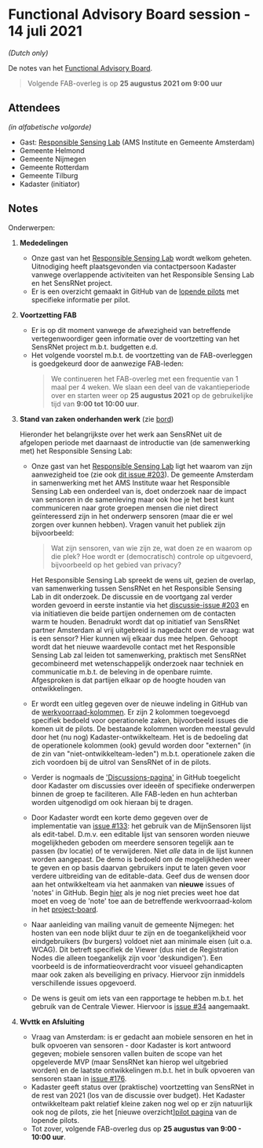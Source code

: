 # Functional Advisory Board session - 14 juli 2021

_(Dutch only)_

De notes van het [Functional Advisory Board](../FAB.md).

> Volgende FAB-overleg is op **25 augustus 2021 om 9:00 uur**

## Attendees

_(in alfabetische volgorde)_

- Gast: [Responsible Sensing Lab](https://www.ams-institute.org/urban-challenges/urban-data-intelligence/responsible-sensing-lab/) (AMS Institute en Gemeente Amsterdam)
- Gemeente Helmond
- Gemeente Nijmegen
- Gemeente Rotterdam
- Gemeente Tilburg
- Kadaster (initiator)

## Notes

Onderwerpen:

1. **Mededelingen**
     
     - Onze gast van het [Responsible Sensing Lab](https://www.ams-institute.org/urban-challenges/urban-data-intelligence/responsible-sensing-lab/) wordt welkom geheten. Uitnodiging heeft plaatsgevonden via contactpersoon Kadaster vanwege overlappende activiteiten van het Responsible Sensing Lab en het SensRNet project.
     - Er is een overzicht gemaakt in GitHub van de [lopende pilots](https://kadaster-labs.github.io/sensrnet-home/Pilots/) met specifieke informatie per pilot.

2. **Voortzetting FAB**

    - Er is op dit moment vanwege de afwezigheid van betreffende vertegenwoordiger geen informatie over de voortzetting van het SensRNet project m.b.t. budgetten e.d.
    - Het volgende voorstel m.b.t. de voortzetting van de FAB-overleggen is goedgekeurd door de aanwezige FAB-leden:
       >  We continueren het FAB-overleg met een frequentie van 1 maal per 4 weken.
       >  We slaan een deel van de vakantieperiode over en starten weer op **25 augustus 2021** op de gebruikelijke tijd van **9:00 tot 10:00 uur**.


3. **Stand van zaken onderhanden werk** (zie [bord](https://github.com/orgs/kadaster-labs/projects/1))
   
     Hieronder het belangrijkste over het werk aan SensRNet uit de afgelopen periode met daarnaast de introductie van (de samenwerking met) het Responsible Sensing Lab:
     
     - Onze gast van het [Responsible Sensing Lab](https://www.ams-institute.org/urban-challenges/urban-data-intelligence/responsible-sensing-lab/) ligt het waarom van zijn aanwezigheid toe (zie ook [dit issue #203](https://github.com/kadaster-labs/sensrnet-home/discussions/203)). De gemeente Amsterdam in samenwerking met het AMS Institute waar het Responsible Sensing Lab een onderdeel van is, doet onderzoek naar de impact van sensoren in de samenleving maar ook hoe je het best kunt communiceren naar grote groepen mensen die niet direct geïnteresserd zijn in het onderwerp sensoren (maar die er wel zorgen over kunnen hebben). Vragen vanuit het publiek zijn bijvoorbeeld:
           
        > Wat zijn sensoren, van wie zijn ze, wat doen ze en waarom op die plek? Hoe wordt er (democratisch) controle op uitgevoerd, bijvoorbeeld op het gebied van privacy?
     
        Het Responsible Sensing Lab spreekt de wens uit, gezien de overlap, van samenwerking tussen SensRNet en het Responsible Sensing Lab in dit onderzoek. De discussie en de voortgang zal verder worden gevoerd in eerste instantie via het [discussie-issue #203](https://github.com/kadaster-labs/sensrnet-home/discussions/203) en via initiatieven die beide partijen ondernemen om de contacten warm te houden. Benadrukt wordt dat op initiatief van SensRNet partner Amsterdam al vrij uitgebreid is nagedacht over de vraag: wat is een sensor? Hier kunnen wij elkaar dus mee helpen. Gehoopt wordt dat het nieuwe waardevolle contact met het Responsible Sensing Lab zal leiden tot samenwerking, praktisch met SensRNet gecombineerd met wetenschappelijk onderzoek naar techniek en communicatie m.b.t. de beleving in de openbare ruimte. Afgesproken is dat partijen elkaar op de hoogte houden van ontwikkelingen.
     
     - Er wordt een uitleg gegeven over de nieuwe indeling in GitHub van de [werkvoorraad-kolommen](https://github.com/orgs/kadaster-labs/projects/1). Er zijn 2 kolommen toegevoegd specifiek bedoeld voor operationele zaken, bijvoorbeeld issues die komen uit de pilots. De bestaande kolommen worden meestal gevuld door het (nu nog) Kadaster-ontwikkelteam. Het is de bedoeling dat de operationele kolommen (ook) gevuld worden door "externen" (in de zin van "niet-ontwikkelteam-leden") m.b.t. operationele zaken die zich voordoen bij de uitrol van SensRNet of in de pilots.
     - Verder is nogmaals de ['Discussions-pagina'](https://github.com/kadaster-labs/sensrnet-home/discussions) in GitHub toegelicht door Kadaster om discussies over ideeën of specifieke onderwerpen binnen de groep te faciliteren. Alle FAB-leden en hun achterban worden uitgenodigd om ook hieraan bij te dragen.
     
     - Door Kadaster wordt een korte demo gegeven over de implementatie van [issue #133](https://github.com/kadaster-labs/sensrnet-home/issues/133): het gebruik van de MijnSensoren lijst als edit-tabel. D.m.v. een editable lijst van sensoren worden nieuwe mogelijkheden geboden om meerdere sensoren tegelijk aan te passen (bv locatie) of te verwijderen. Niet *alle* data in de lijst kunnen worden aangepast. De demo is bedoeld om de mogelijkheden weer te geven en op basis daarvan gebruikers input te laten geven voor verdere uitbreiding van de editable-data. Geef dus de wensen door aan het ontwikkelteam via het aanmaken van **nieuwe** issues of 'notes' in GitHub. Begin [hier](https://docs.github.com/en/issues/organizing-your-work-with-project-boards/tracking-work-with-project-boards/adding-notes-to-a-project-board#adding-notes-to-a-project-board) als je nog niet precies weet hoe dat moet en voeg de 'note' toe aan de betreffende werkvoorraad-kolom in het [project-board](https://github.com/orgs/kadaster-labs/projects/1).
     
     - Naar aanleiding van mailing vanuit de gemeente Nijmegen: het hosten van een node blijkt duur te zijn en de toegankelijkheid voor eindgebruikers (bv burgers) voldoet niet aan minimale eisen (uit o.a. WCAG). Dit betreft specifiek de Viewer (dus niet de Registration Nodes die alleen toegankelijk zijn voor 'deskundigen'). Een voorbeeld is de informatieoverdracht voor visueel gehandicapten maar ook zaken als beveiliging en privacy. Hiervoor zijn inmiddels verschillende issues opgevoerd.
     - De wens is geuit om iets van een rapportage te hebben m.b.t. het gebruik van de Centrale Viewer. Hiervoor is [issue #34](https://github.com/kadaster-labs/sensrnet-central-viewer/issues/34) aangemaakt.
 

4. **Wvttk en Afsluiting**
   
     - Vraag van Amsterdam: is er gedacht aan mobiele sensoren en het in bulk opvoeren van sensoren - door Kadaster is kort antwoord gegeven; mobiele sensoren vallen buiten de scope van het opgeleverde MVP (maar SensRNet kan hierop wel uitgebried worden) en de laatste ontwikkelingen m.b.t. het in bulk opvoeren van sensoren staan in [issue #176](https://github.com/kadaster-labs/sensrnet-home/issues/176).
     - Kadaster geeft status over (praktische) voortzetting van SensRNet in de rest van 2021 (los van de discussie over budget). Het Kadaster ontwikkelteam pakt relatief kleine zaken nog wel op er zijn natuurlijk ook nog de pilots, zie het [nieuwe overzicht][pilot pagina](https://github.com/kadaster-labs/sensrnet-home/blob/pilots/docs/Pilots.md) van de lopende pilots.
     - Tot zover, volgende FAB-overleg dus op **25 augustus van 9:00 - 10:00 uur**.
